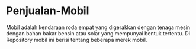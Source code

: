 # Penjualan-Mobil
Mobil adalah kendaraan roda empat yang digerakkan dengan tenaga mesin dengan bahan bakar bensin atau solar yang mempunyai bentuk tertentu. Di Repository mobil ini berisi tentang beberapa merek mobil. 
